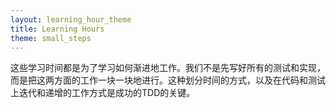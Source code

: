 ```yaml
---
layout: learning_hour_theme
title: Learning Hours
theme: small_steps
---
```


这些学习时间都是为了学习如何渐进地工作。我们不是先写好所有的测试和实现，而是把这两方面的工作一块一块地进行。这种划分时间的方式，以及在代码和测试上迭代和递增的工作方式是成功的TDD的关键。
